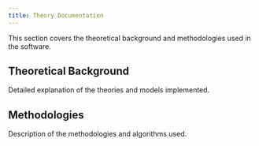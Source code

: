 ```yaml
---
title: Theory Documentation
---
```


This section covers the theoretical background and methodologies used in the software.

## Theoretical Background

Detailed explanation of the theories and models implemented.

## Methodologies

Description of the methodologies and algorithms used.
